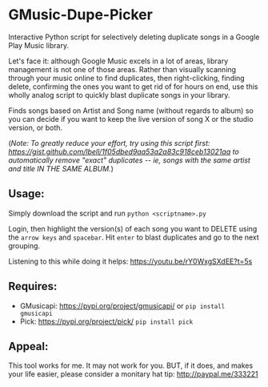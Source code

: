 # GMusic-Dupe-Picker
Interactive Python script for selectively deleting duplicate songs in a Google Play Music library.

Let's face it: although Google Music excels in a lot of areas, library management is not one of those areas. Rather than visually scanning through your music online to find duplicates, then right-clicking, finding delete, confirming the ones you want to get rid of for hours on end, use this wholly analog script to quickly blast duplicate songs in your library.

Finds songs based on Artist and Song name (without regards to album) so you can decide if you want to keep the live version of song X or the studio version, or both.

(_Note: To greatly reduce your effort, try using this script first: https://gist.github.com/lbell/1f05dbed9aa53a2a83c918ceb13021aa to automatically remove "exact" duplicates -- ie, songs with the same artist and title IN THE SAME ALBUM._)

## Usage:
Simply download the script and run `python <scriptname>.py`

Login, then highlight the version(s) of each song you want to DELETE using the `arrow keys` and `spacebar`. Hit `enter` to blast duplicates and go to the next grouping.

Listening to this while doing it helps: https://youtu.be/rY0WxgSXdEE?t=5s

## Requires:
* GMusicapi: https://pypi.org/project/gmusicapi/ or `pip install gmusicapi`
* Pick: https://pypi.org/project/pick/ `pip install pick`

## Appeal: 
This tool works for me. It may not work for you. BUT, if it does, and makes your life easier, please consider a monitary hat tip: http://paypal.me/333221
